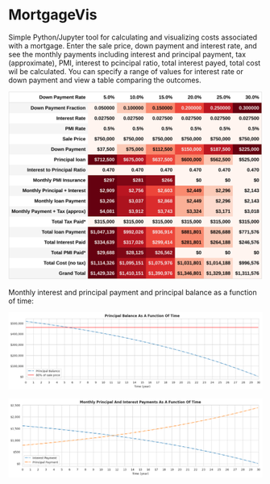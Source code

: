 # MortgageVis
Simple Python/Jupyter tool for calculating and visualizing costs associated with a mortgage. Enter the sale price, down payment and interest rate, and see the monthly payments including interest and principal payment, tax (approximate), PMI, interest to pcincipal ratio, total interest payed, total cost wil be calculated.
You can specify a range of values for interest rate or down payment and view a table comparing the outcomes.

<img src="/examples/mortgage-table.png" alt="Multiple Down Payments" width="600" >


Monthly interest and principal payment and principal balance as a function of time:

![](/examples/plot1.png)

![](/examples/plot2.png)


